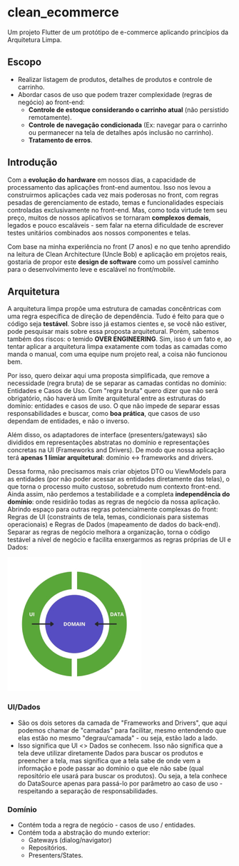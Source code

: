 # clean_ecommerce

Um projeto Flutter de um protótipo de e-commerce aplicando princípios da Arquitetura Limpa.

## Escopo

- Realizar listagem de produtos, detalhes de produtos e controle de carrinho.
- Abordar casos de uso que podem trazer complexidade (regras de negócio) ao front-end:
    - **Controle de estoque considerando o carrinho atual** (não persistido remotamente).
    - **Controle de navegação condicionada** (Ex: navegar para o carrinho ou permanecer na tela de detalhes após inclusão no carrinho).
    - **Tratamento de erros**.

## Introdução

Com a **evolução do hardware** em nossos dias, a capacidade de processamento das aplicações front-end aumentou.
Isso nos levou a construirmos aplicações cada vez mais poderosas no front, com regras pesadas de gerenciamento
de estado, temas e funcionalidades especiais controladas exclusivamente no front-end. Mas, como toda virtude
tem seu preço, muitos de nossos aplicativos se tornaram **complexos demais**, legados e pouco escaláveis - sem falar na eterna dificuldade de escrever testes unitários combinados aos nossos componentes e telas.

Com base na minha experiência no front (7 anos) e no que tenho aprendido na leitura de Clean Architecture (Uncle Bob) e aplicação em projetos reais, gostaria de propor este **design de software** como um possível caminho para o desenvolvimento leve e escalável no front/mobile.

## Arquitetura

A arquitetura limpa propõe uma estrutura de camadas concêntricas com uma regra específica de direção de dependência. Tudo é feito para que o código seja **testável**. Sobre isso já estamos cientes e, se você não estiver, pode pesquisar mais sobre essa proposta arquitetural. Porém, sabemos também dos riscos: o temido **OVER ENGINEERING**. Sim, isso é um fato e, ao tentar aplicar a arquitetura limpa exatamente com todas as camadas
como manda o manual, com uma equipe num projeto real, a coisa não funcionou bem.

Por isso, quero deixar aqui uma proposta simplificada, que remove a necessidade (regra bruta) de se separar
as camadas contidas no domínio: Entidades e Casos de Uso. Com "regra bruta" quero dizer que não será obrigatório, não haverá um limite arquitetural entre as estruturas do domínio: entidades e casos de uso. O que não impede de separar essas responsabilidades e buscar, como **boa prática**, que casos de uso dependam de entidades, e não o inverso.

Além disso, os adaptadores de interface (presenters/gateways) são divididos em representações abstratas no
domínio e representações concretas na UI (Frameworks and Drivers). De modo que nossa aplicação terá **apenas 1 limiar arquitetural**: domínio <-> frameworks and drivers.

Dessa forma, não precisamos mais criar objetos DTO ou ViewModels para as entidades (por não poder acessar as entidades diretamente das telas), o que torna o processo muito custoso, sobretudo num contexto front-end. Ainda assim, não perdemos a testabilidade e a completa **independência do domínio**: onde residirão todas as regras de negócio da nossa aplicação. Abrindo espaço para outras regras potencialmente complexas do front: Regras de UI (constraints de tela, temas, condicionais para sistemas operacionais) e Regras de Dados (mapeamento de dados do back-end). Separar as regras de negócio melhora a organização, torna o código testável a nível de negócio e facilita enxergarmos as regras próprias de UI e Dados:

![Arquitetura](/architecture.jpg "Arquitetura")

### UI/Dados

- São os dois setores da camada de "Frameworks and Drivers", que aqui podemos chamar de "camadas" para facilitar, mesmo entendendo que elas estão no mesmo "degrau/camada" - ou seja, estão lado a lado.
- Isso significa que UI <> Dados se conhecem. Isso não significa que a tela deve utilizar diretamente Dados para buscar os produtos e preencher a tela, mas significa que a tela sabe de onde vem a informação e pode passar ao domínio o que ele não sabe (qual repositório ele usará para buscar os produtos). Ou seja, a tela conhece do DataSource apenas para passá-lo por parâmetro ao caso de uso - respeitando a separação de responsabilidades.

### Domínio

- Contém toda a regra de negócio - casos de uso / entidades.
- Contém toda a abstração do mundo exterior:
    - Gateways (dialog/navigator)
    - Repositórios.
    - Presenters/States.